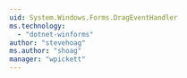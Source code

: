 ```yaml
---
uid: System.Windows.Forms.DragEventHandler
ms.technology: 
  - "dotnet-winforms"
author: "stevehoag"
ms.author: "shoag"
manager: "wpickett"
---
```

